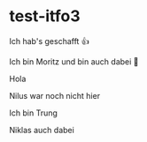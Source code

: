# test-itfo3

Ich hab's geschafft 👍

Ich bin Moritz und bin auch dabei 🥸

Hola

Nilus war noch nicht hier

Ich bin Trung

Niklas auch dabei
